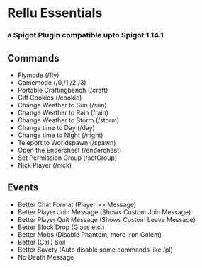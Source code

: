 # Rellu Essentials

### a Spigot Plugin compatible upto Spigot 1.14.1

## Commands
* Flymode (/fly)
* Gamemode (/0,/1,/2,/3)
* Portable Craftingbench (/craft)
* Gift Cookies (/cookie)
* Change Weather to Sun (/sun)
* Change Weather to Rain (/rain)
* Change Weather to Storm (/storm)
* Change time to Day (/day)
* Change time to Night (/night)
* Teleport to Worldspawn (/spawn)
* Open the Enderchest (/enderchest)
* Set Permission Group (/setGroup)
* Nick Player (/nick)

## Events
* Better Chat Format (Player >> Message)
* Better Player Join Message (Shows Custom Join Message)
* Better Player Quit Message (Shows Custom Leave Message)
* Better Block Drop (Glass etc.)
* Better Mobs (Disable Phantom, more Iron Golem)
* Better (Call) Soil
* Better Savety (Auto disable some commands like /pl)
* No Death Message
